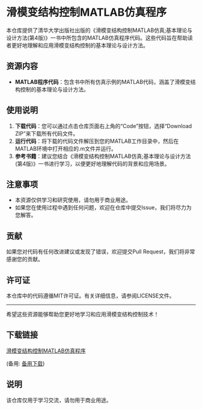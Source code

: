 # 滑模变结构控制MATLAB仿真程序

本仓库提供了清华大学出版社出版的《滑模变结构控制MATLAB仿真;基本理论与设计方法(第4版)》一书中所包含的MATLAB仿真程序代码。这些代码旨在帮助读者更好地理解和应用滑模变结构控制的基本理论与设计方法。

## 资源内容

- **MATLAB程序代码**：包含书中所有仿真示例的MATLAB代码，涵盖了滑模变结构控制的基本理论与设计方法。

## 使用说明

1. **下载代码**：您可以通过点击仓库页面右上角的“Code”按钮，选择“Download ZIP”来下载所有代码文件。
2. **运行代码**：将下载的代码文件解压到您的MATLAB工作目录中，然后在MATLAB环境中打开相应的.m文件并运行。
3. **参考书籍**：建议您结合《滑模变结构控制MATLAB仿真;基本理论与设计方法(第4版)》一书进行学习，以便更好地理解代码的背景和应用场景。

## 注意事项

- 本资源仅供学习和研究使用，请勿用于商业用途。
- 如果您在使用过程中遇到任何问题，欢迎在仓库中提交Issue，我们将尽力为您解答。

## 贡献

如果您对代码有任何改进建议或发现了错误，欢迎提交Pull Request，我们将非常感谢您的贡献。

## 许可证

本仓库中的代码遵循MIT许可证。有关详细信息，请参阅LICENSE文件。

---

希望这些资源能够帮助您更好地学习和应用滑模变结构控制技术！

## 下载链接
[滑模变结构控制MATLAB仿真程序](https://pan.quark.cn/s/83aa20dfb5fa) 

(备用: [备用下载](https://pan.baidu.com/s/1dIT8_QAegHh8S-Xpo1ROIA?pwd=1234))

## 说明

该仓库仅用于学习交流，请勿用于商业用途。

